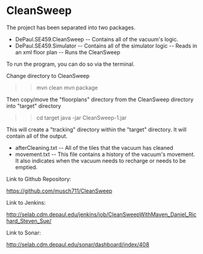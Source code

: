 CleanSweep
===================

The project has been separated into two packages. 
- DePaul.SE459.CleanSweep
	-- Contains all of the vacuum's logic.
- DePaul.SE459.Simulator
	-- Contains all of the simulator logic
		-- Reads in an xml floor plan
		-- Runs the CleanSweep 

To run the program, you can do so via the terminal.

Change directory to CleanSweep

>> mvn clean
>> mvn package

Then copy/move the "floorplans" directory from the CleanSweep directory into "target" directory

>> cd target
>> java -jar CleanSweep-1.jar

This will create a "tracking" directory within the "target" directory.
It will contain all of the output.
- afterCleaning.txt
	-- All of the tiles that the vacuum has cleaned
- movement.txt
	-- This file contains a history of the vacuum's movement.  It also indicates when the vacuum needs to recharge or needs to be emptied.



Link to Github Repository:

https://github.com/musch711/CleanSweep


Link to Jenkins:

http://selab.cdm.depaul.edu/jenkins/job/CleanSweepWithMaven_Daniel_Richard_Steven_Sue/


Link to Sonar:

http://selab.cdm.depaul.edu/sonar/dashboard/index/408
